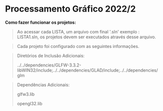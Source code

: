 # Processamento Gráfico 2022/2

**Como fazer funcionar os projetos:**

> Ao acessar cada LISTA, um arquivo com final '.sln' exemplo : LISTA1.sln, os projetos devem ser executados através desse arquivo.

> Cada projeto foi configurado com as seguintes informações.

> Diretórios de Inclusão Adicionais:
>
> ../../dependencies/GLFW-3.3.2-libWIN32/include;../../dependencies/GLAD/include;../../dependencies/glm

> Dependências Adicionais:
>
> glfw3.lib
>
> opengl32.lib
